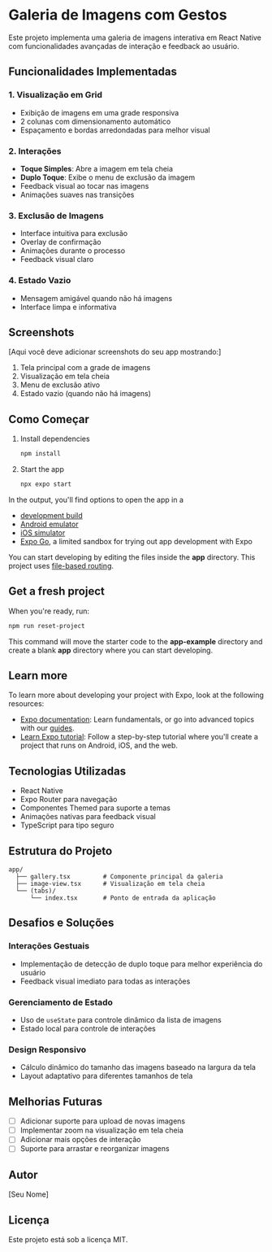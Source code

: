 # Galeria de Imagens com Gestos

Este projeto implementa uma galeria de imagens interativa em React Native com funcionalidades avançadas de interação e feedback ao usuário.

## Funcionalidades Implementadas

### 1. Visualização em Grid
- Exibição de imagens em uma grade responsiva
- 2 colunas com dimensionamento automático
- Espaçamento e bordas arredondadas para melhor visual

### 2. Interações
- **Toque Simples**: Abre a imagem em tela cheia
- **Duplo Toque**: Exibe o menu de exclusão da imagem
- Feedback visual ao tocar nas imagens
- Animações suaves nas transições

### 3. Exclusão de Imagens
- Interface intuitiva para exclusão
- Overlay de confirmação
- Animações durante o processo
- Feedback visual claro

### 4. Estado Vazio
- Mensagem amigável quando não há imagens
- Interface limpa e informativa

## Screenshots

[Aqui você deve adicionar screenshots do seu app mostrando:]
1. Tela principal com a grade de imagens
2. Visualização em tela cheia
3. Menu de exclusão ativo
4. Estado vazio (quando não há imagens)

## Como Começar

1. Install dependencies

   ```bash
   npm install
   ```

2. Start the app

   ```bash
   npx expo start
   ```

In the output, you'll find options to open the app in a

- [development build](https://docs.expo.dev/develop/development-builds/introduction/)
- [Android emulator](https://docs.expo.dev/workflow/android-studio-emulator/)
- [iOS simulator](https://docs.expo.dev/workflow/ios-simulator/)
- [Expo Go](https://expo.dev/go), a limited sandbox for trying out app development with Expo

You can start developing by editing the files inside the **app** directory. This project uses [file-based routing](https://docs.expo.dev/router/introduction).

## Get a fresh project

When you're ready, run:

```bash
npm run reset-project
```

This command will move the starter code to the **app-example** directory and create a blank **app** directory where you can start developing.

## Learn more

To learn more about developing your project with Expo, look at the following resources:

- [Expo documentation](https://docs.expo.dev/): Learn fundamentals, or go into advanced topics with our [guides](https://docs.expo.dev/guides).
- [Learn Expo tutorial](https://docs.expo.dev/tutorial/introduction/): Follow a step-by-step tutorial where you'll create a project that runs on Android, iOS, and the web.

## Tecnologias Utilizadas

- React Native
- Expo Router para navegação
- Componentes Themed para suporte a temas
- Animações nativas para feedback visual
- TypeScript para tipo seguro

## Estrutura do Projeto

```
app/
  ├── gallery.tsx         # Componente principal da galeria
  ├── image-view.tsx      # Visualização em tela cheia
  └── (tabs)/
      └── index.tsx       # Ponto de entrada da aplicação
```

## Desafios e Soluções

### Interações Gestuais
- Implementação de detecção de duplo toque para melhor experiência do usuário
- Feedback visual imediato para todas as interações

### Gerenciamento de Estado
- Uso de `useState` para controle dinâmico da lista de imagens
- Estado local para controle de interações

### Design Responsivo
- Cálculo dinâmico do tamanho das imagens baseado na largura da tela
- Layout adaptativo para diferentes tamanhos de tela

## Melhorias Futuras

- [ ] Adicionar suporte para upload de novas imagens
- [ ] Implementar zoom na visualização em tela cheia
- [ ] Adicionar mais opções de interação
- [ ] Suporte para arrastar e reorganizar imagens

## Autor

[Seu Nome]

## Licença

Este projeto está sob a licença MIT.
